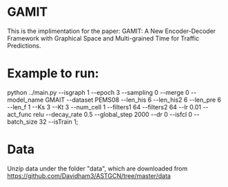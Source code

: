 # GAMIT
This is the implimentation for the paper: GAMIT: A New Encoder-Decoder Framework with Graphical Space and Multi-grained Time for Traffic Predictions.


# Example to run:
python ../main.py --isgraph 1 --epoch 3 --sampling 0 --merge 0 --model_name GMAIT --dataset PEMS08 --len_his 6 --len_his2 6 --len_pre 6 --len_f 1 --Ks 3 --Kt 3 --num_cell 1 --filters1 64 --filters2 64 --lr 0.01 --act_func relu --decay_rate 0.5 --global_step 2000 --dr 0 --isfcl 0 --batch_size 32 --isTrain 1;

# Data
Unzip data under the folder "data", which are downloaded from https://github.com/Davidham3/ASTGCN/tree/master/data